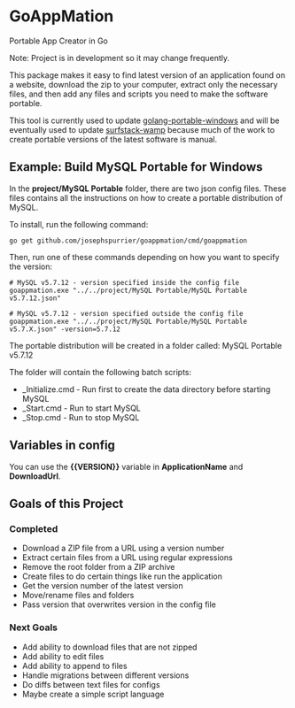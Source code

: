 # GoAppMation
Portable App Creator in Go

Note: Project is in development so it may change frequently.

This package makes it easy to find latest version of an application found on a website, download the zip to your computer, extract only the necessary files, and then add any files and scripts you need to make the software portable.

This tool is currently used to update [golang-portable-windows](https://github.com/josephspurrier/golang-portable-windows) and will be eventually used to update [surfstack-wamp](https://github.com/josephspurrier/surfstack-wamp) because much of the work to create portable versions of the latest software is manual.

## Example: Build MySQL Portable for Windows

In the **project/MySQL Portable** folder, there are two json config files. These files contains all the instructions on how to create a portable distribution of MySQL.

To install, run the following command:
~~~
go get github.com/josephspurrier/goappmation/cmd/goappmation
~~~

Then, run one of these commands depending on how you want to specify the version:

~~~
# MySQL v5.7.12 - version specified inside the config file
goappmation.exe "../../project/MySQL Portable/MySQL Portable v5.7.12.json"

# MySQL v5.7.12 - version specified outside the config file
goappmation.exe "../../project/MySQL Portable/MySQL Portable v5.7.X.json" -version=5.7.12
~~~

The portable distribution will be created in a folder called: MySQL Portable v5.7.12

The folder will contain the following batch scripts:

* _Initialize.cmd - Run first to create the data directory before starting MySQL
* _Start.cmd      - Run to start MySQL
* _Stop.cmd       - Run to stop MySQL

## Variables in config

You can use the **{{VERSION}}** variable in **ApplicationName** and **DownloadUrl**.

## Goals of this Project

### Completed

* Download a ZIP file from a URL using a version number
* Extract certain files from a URL using regular expressions
* Remove the root folder from a ZIP archive
* Create files to do certain things like run the application
* Get the version number of the latest version
* Move/rename files and folders
* Pass version that overwrites version in the config file

### Next Goals

* Add ability to download files that are not zipped
* Add ability to edit files
* Add ability to append to files
* Handle migrations between different versions
* Do diffs between text files for configs
* Maybe create a simple script language